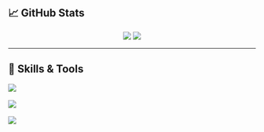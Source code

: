 ## 📈 GitHub Stats

<div align="center">
  <img src="https://github-readme-stats-pi-plum-30.vercel.app/api?username=Yugo0716&hide_border=true&show_icons=true&count_private=true&rank_icon=github" />
  
  <img src="https://github-readme-stats-pi-plum-30.vercel.app/api/top-langs/?username=Yugo0716&hide_border=true&layout=compact&langs_count=7&hide=shaderlab,hlsl&theme=default&count_private=true&size_weight=0.5&count_weight=0.5" />
</div>

---

## 🧠 Skills & Tools

<p>
<!-- 💻 言語 -->
<img src="https://skillicons.dev/icons?i=c,cpp,cs,py,js,ts,html,css,r" />
<br><br>
<!-- 🛠️ ツール / ライブラリ / フレームワーク -->
<img src="https://skillicons.dev/icons?i=unity,react,nextjs,nodejs,tailwind,opencv,latex,git,visualstudio,vscode,powershell,azure" />
<br><br>
<!-- 🔧 その他 -->
<img src="https://skillicons.dev/icons?i=linux,ubuntu,raspberrypi,notion,discord,github,vercel" />
</p>

